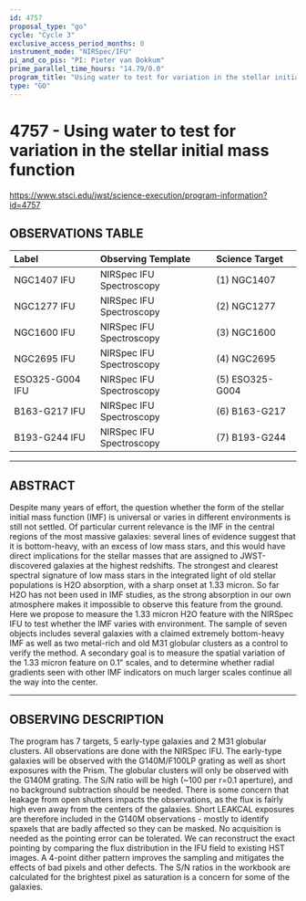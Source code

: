 ```yaml
---
id: 4757
proposal_type: "go"
cycle: "Cycle 3"
exclusive_access_period_months: 0
instrument_mode: "NIRSpec/IFU"
pi_and_co_pis: "PI: Pieter van Dokkum"
prime_parallel_time_hours: "14.79/0.0"
program_title: "Using water to test for variation in the stellar initial mass function"
type: "GO"
---
```

# 4757 - Using water to test for variation in the stellar initial mass function
https://www.stsci.edu/jwst/science-execution/program-information?id=4757
## OBSERVATIONS TABLE
| Label             | Observing Template          | Science Target      |
| :---------------- | :-------------------------- | :------------------ |
| NGC1407 IFU       | NIRSpec IFU Spectroscopy    | (1) NGC1407         |
| NGC1277 IFU       | NIRSpec IFU Spectroscopy    | (2) NGC1277         |
| NGC1600 IFU       | NIRSpec IFU Spectroscopy    | (3) NGC1600         |
| NGC2695 IFU       | NIRSpec IFU Spectroscopy    | (4) NGC2695         |
| ESO325-G004 IFU   | NIRSpec IFU Spectroscopy    | (5) ESO325-G004     |
| B163-G217 IFU     | NIRSpec IFU Spectroscopy    | (6) B163-G217       |
| B193-G244 IFU     | NIRSpec IFU Spectroscopy    | (7) B193-G244       |

---

## ABSTRACT

Despite many years of effort, the question whether the form of the stellar initial mass function (IMF) is universal or varies in different environments is still not settled. Of particular current relevance is the IMF in the central regions of the most massive galaxies: several lines of evidence suggest that it is bottom-heavy, with an excess of low mass stars, and this would have direct implications for the stellar masses that are assigned to JWST-discovered galaxies at the highest redshifts. The strongest and clearest spectral signature of low mass stars in the integrated light of old stellar populations is H2O absorption, with a sharp onset at 1.33 micron. So far H2O has not been used in IMF studies, as the strong absorption in our own atmosphere makes it impossible to observe this feature from the ground. Here we propose to measure the 1.33 micron H2O feature with the NIRSpec IFU to test whether the IMF varies with environment. The sample of seven objects includes several galaxies with a claimed extremely bottom-heavy IMF as well as two metal-rich and old M31 globular clusters as a control to verify the method. A secondary goal is to measure the spatial variation of the 1.33 micron feature on 0.1" scales, and to determine whether radial gradients seen with other IMF indicators on much larger scales continue all the way into the center.

---

## OBSERVING DESCRIPTION

The program has 7 targets, 5 early-type galaxies and 2 M31 globular clusters. All observations are done with the NIRSpec IFU. The early-type galaxies will be observed with the G140M/F100LP grating as well as short exposures with the Prism. The globular clusters will only be observed with the G140M grating. The S/N ratio will be high (~100 per r=0.1 aperture), and no background subtraction should be needed. There is some concern that leakage from open shutters impacts the observations, as the flux is fairly high even away from the centers of the galaxies. Short LEAKCAL exposures are therefore included in the G140M observations - mostly to identify spaxels that are badly affected so they can be masked. No acquisition is needed as the pointing error can be tolerated. We can reconstruct the exact pointing by comparing the flux distribution in the IFU field to existing HST images. A 4-point dither pattern improves the sampling and mitigates the effects of bad pixels and other defects. The S/N ratios in the workbook are calculated for the brightest pixel as saturation is a concern for some of the galaxies.